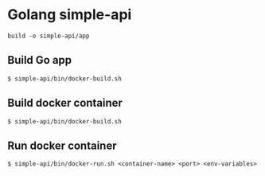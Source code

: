 # Golang simple-api

```
build -o simple-api/app
```

## Build Go app

```
$ simple-api/bin/docker-build.sh
```

## Build docker container

```
$ simple-api/bin/docker-build.sh
```

## Run docker container

```
$ simple-api/bin/docker-run.sh <container-name> <port> <env-variables>
```
